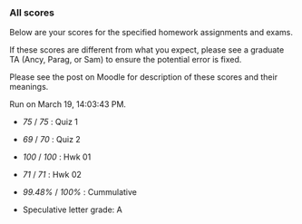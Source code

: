 ### All scores

Below are your scores for the specified homework assignments and exams.

If these scores are different from what you expect, please see a graduate TA (Ancy, Parag, or Sam) to ensure the potential error is fixed.

Please see the post on Moodle for description of these scores and their meanings.


Run on March 19, 14:03:43 PM.

+ _75_ /  _75_ : Quiz 1



+ _69_ /  _70_ : Quiz 2



+ _100_ /  _100_ : Hwk 01



+ _71_ /  _71_ : Hwk 02



+ _99.48%_ /  _100%_ : Cummulative



+ Speculative letter grade: A



